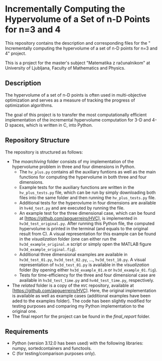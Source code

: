 # Incrementally Computing the Hypervolume of a Set of n-D Points for n=3 and 4
This repository contains the description and corresponding files for the " Incrementally computing the hypervolume of a set of n-D points for n=3 and 4" project.

This is a project for the master's subject "Matematika z računalnikom" at University of Ljubljana, Faculty of Mathematics and Physics. 

## Description
The hypervolume of a set of n-D points is often used in multi-objective optimization and serves as a measure of tracking the progress of optimization algorithms.

The goal of this project is to transfer the most computationally efficient implementation of the incremental hypervolume computation for 3-D and 4-D spaces, which is written in C, into Python.

## Repository Structure
The repository is structured as follows:
- The *moarchiving* folder consists of my implementation of the hypervolume problem in three and four dimensions in Python.
  - The `hv_plus.py` contains all the auxiliary funtions as well as the main functions for computing the hypervolume in both three and four dimensions.
  - Example tests for the auxiliary functions are written in the `hv_plus_tests.py` file, which can be run by simply downloading both files into the same folder and then running the `hv_plus_tests.py` file.
  - Additional tests for the hyperovlume in four dimensions are available in `hv4d_test.py` and are executed by running the file.
  - An example test for the three dimensional case, which can be found at [https://github.com/apguerreiro/HVC], is implemented in `hv3d_test_original.py`. After running this Python file, the computed hypervolume is printed in the terminal (and equals to the original result from C). A visual representation for this example can be found in the *visualization* folder (one can either run the `hv3d_example_original.m` script or simply open the MATLAB figure `hv3d_example_original.fig`).
  - Additional three dimensional examples are available in `hv3d_test_01.py`, `hv3d_test_02.py`, ..., `hv3d_test_10.py`. A visual representation of `hv3d_test_01.py` is available in the *visualization* folder (by opening either `hv3d_example_01.m` or `hv3d_example_01.fig`).
  - Tests for time-efficiency for the three and four dimensional case are available in `hv3d_test_time.py` and `hv4d_test_time.py`, respectively.
- The *related* folder is a copy of the `HVC` repository, available at [https://github.com/apguerreiro/HVC]. Here, the original implementation is available as well as example cases (additional examples have been aded to the examples folder). The code has been slightly modified for testing purposes and comparing my Python implementation to the original one.
- The final report for the project can be found in the *final_report* folder.

## Requirements
- Python (version 3.12.0 has been used) with the following libraries: numpy, sortedcontainers and functools.
- C (for testing/comparison purposes only).
